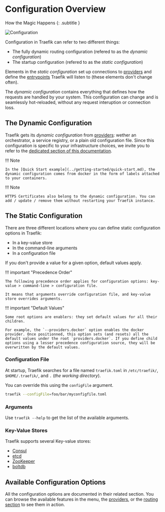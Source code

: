 # Configuration Overview

How the Magic Happens
{: .subtitle }

![Configuration](../../img/static-dynamic-configuration.png)

Configuration in Traefik can refer to two different things:
   
   - The fully dynamic routing configuration (refered to as the _dynamic configuration_)
   - The startup configuration (refered to as the _static configuration_)

Elements in the _static configuration_ set up connections to [providers](../../providers/overview/) and define the [entrypoints](../../routing/entrypoints/) Traefik will listen to (these elements don't change often).

The _dynamic configuration_ contains everything that defines how the requests are handled by your system. This configuration can change and is seamlessly hot-reloaded, without any request interuption or connection loss.    

## The Dynamic Configuration 

Traefik gets its _dynamic configuration_ from [providers](../providers/overview.md): wether an orchestrator, a service registry, or a plain old configuration file. Since this configuration is specific to your infrastructure choices, we invite you to refer to the [dedicated section of this documentation](../providers/overview.md).

!!! Note 
   
    In the [Quick Start example](../getting-started/quick-start.md), the dynamic configuration comes from docker in the form of labels attached to your containers.
    
!!! Note
    
    HTTPS Certificates also belong to the dynamic configuration. You can add / update / remove them without restarting your Traefik instance. 
 
## The Static Configuration

There are three different locations where you can define static configuration options in Traefik:

- In a key-value store
- In the command-line arguments
- In a configuration file

If you don't provide a value for a given option, default values apply.

!!! important "Precedence Order"

    The following precedence order applies for configuration options: key-value > command-line > configuration file.
    
    It means that arguments override configuration file, and key-value store overrides arguments.
    
!!! important "Default Values"

    Some root options are enablers: they set default values for all their children. 
    
    For example, the `--providers.docker` option enables the docker provider. Once positionned, this option sets (and resets) all the default values under the root `providers.docker`. If you define child options using a lesser precedence configuration source, they will be overwritten by the default values.  
    
### Configuration File

At startup, Traefik searches for a file named `traefik.toml` in `/etc/traefik/`, `$HOME/.traefik/`, and `.` (_the working directory_).

You can override this using the `configFile` argument.

```bash
traefik --configFile=foo/bar/myconfigfile.toml
```

### Arguments

Use `traefik --help` to get the list of the available arguments.

### Key-Value Stores

Traefik supports several Key-value stores:

- [Consul](https://consul.io)
- [etcd](https://coreos.com/etcd/)
- [ZooKeeper](https://zookeeper.apache.org/)
- [boltdb](https://github.com/boltdb/bolt)

## Available Configuration Options

All the configuration options are documented in their related section. You can browse the available features in the menu, the [providers](../providers/overview.md), or the [routing section](../routing/overview.md) to see them in action.
